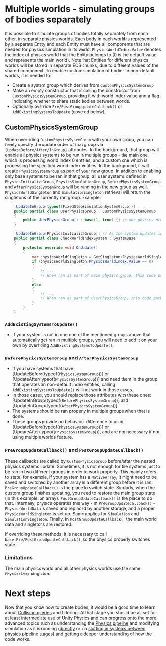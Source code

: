 # Multiple worlds - simulating groups of bodies separately

It is possible to simulate groups of bodies totally separately from each other, in separate physics worlds. Each body in each world is represented by a separate Entity and each Entity must have all components that are needed for physics simulation in its world. `PhysicsWorldIndex.Value` denotes the index of physics world that the Entity belongs to (0 is the default value and represents the main world). Note that Entities for different physics worlds will be stored in separate ECS chunks, due to different values of the shared component.
To enable custom simulation of bodies in non-default worlds, it is needed to:
- Create a system group which derives from `CustomPhysicsSystemGroup`
- Make an empty constructor that is calling the constructor from `CustomPhysicsSystemGroup`, providing it with world index value and a flag indicating whether to share static bodies between worlds.
- Optionally override `Pre/PostGroupUpdateCallback()` or `AddExistingSystemsToUpdate` (covered below).

## CustomPhysicsSystemGroup

When overriding `CustomPhysicsSysemGroup` with your own group, you can freely specify the update order of that group via `[UpdateBefore/After/InGroup]` attributes.
In the background, that group will enable all physics systems to be run in multiple groups - the main one which is processing world index 0 entities, and a custom one which is processing the specified world index entities. In the background, it will create `PhysicsSystemGroup` as part of your new group. In addition to enabling only base systems to be ran in that group, all user systems defined in `PhysicsInitializeGroup`, `PhysicsSimulationGroup`, `BeforePhysicsSystemGroup` and `AfterPhysicsSystemGroup` will be running in the new group as well.
`PhysicsWorldSingleton` and `SimulationSingleton` retrieval will return the singletons of the currently ran group.
Example:

```csharp
    [UpdateInGroup(typeof(FixedStepSimulationSystemGroup))]
    public partial class UserPhysicsGroup : CustomPhysicsSystemGroup
    {
        public UserPhysicsGroup() : base(1, true) {} // our physics group will simulate entities with world index 1, and share static entities with main world        
    }

    [UpdateInGroup(PhysicsInitializeGroup)] // As the system updates inside [PhysicsSinitializeGroup], it will automatically be ran inside UserPhysicsGroup as well
    public partial class CheckWorldIndexSystem : SystemBase
    {
        protected override void OnUpdate()
        {
            var physicsWorldSingleton = GetSingleton<PhysicsWorldSingleton>();
            if (physicsWorldSingleton.PhysicsWorldIndex.Value == 0)
            {
                // ...
                // When ran as part of main physics group, this code path will be hit.
            }
            else
            {
                // ...
                // When ran as part of UserPhysicsGroup, this code path will be hit.
            }
        }
    }
```

### `AddExistingSystemsToUpdate()`
- If your system is not in one one of the mentioned groups above that automatically get ran in multiple groups, you will need to add it on your own by overriding `AddExistingSystemsToUpdate()`.

### `BeforePhysicsSystemGroup` and `AfterPhysicsSystemGroup`
- If you have systems that have [UpdateBefore(typeof(`PhysicsSystemGroup`))] or [UpdateAfter(typeof(`PhysicsSystemGroup`))] and need them in the group that operates on non-default index entities, calling `AddExistingSystemsToUpdate()` will not work in those cases.
- In those cases, you should replace those attributes with these ones: [UpdateInGroup(typeof(`BeforePhysicsSystemGroup`))] and [UpdateInGroup(typeof(`AfterPhysicsSystemGroup`))].
- The systems should be ran properly in multiple groups when that is done.
- These groups provide no behaviour difference to using [UpdateBefore(typeof(`PhysicsSystemGroup`))] or [UpdateAfter(typeof(`PhysicsSystemGroup`))], and are not necessary if not using multiple worlds feature.

### `PreGroupUpdateCallback()` and `PostGroupUpdateCallback()`

These callbacks are called by `CustomPhysicsGroup` before/after the nested physics systems update. Sometimes, it is not enough for the systems just to be ran in two different groups in order to work properly. This mainly refers to state, for example, if your system has a `NativeArray`, it might need to be saved and switched by another array in a different group before it is ran. `PreGroupUpdateCallback()` is the place to switch state. Similarly, when the custom group finishes updating, you need to restore the main group state (in this example, an array). `PostGroupUpdateCallback()` is the place to do that.
Internally, physics operates this way - in `PreGroupUpdateCallback()` - `PhysicsWorldData` is saved and replaced by another storage, and a proper `PhysicsWorldSingleton` is set up. Same applies for `Simulation` and `SimulationSingleton`. Finally, in `PostGroupUpdateCallback()` the main world data and singletons are restored.

If overriding these methods, it is necessary to call `base.Pre/PostGroupUpdateCallback()`, so the physics properly switches state.

### Limitations

The main physics world and all other physics worlds use the same `PhysicsStep` singleton. 
 
# Next steps

Now that you know how to create bodies, it would be a good time to learn about [Collision queries](collision-queries.md) and filtering. At that stage you should be all set for at least intermediate use of Unity Physics and can progress onto the more advanced topics such as understanding the [Physics pipeline](physics-pipeline.md#physics-pipeline) and modifying simulation as it is running ([directly](simulation-modification.md#directly-modifying-physicsworld) or via [slotting in systems between physics pipeline stages](simulation-modification.md)) and getting a deeper understanding of how the code works.

